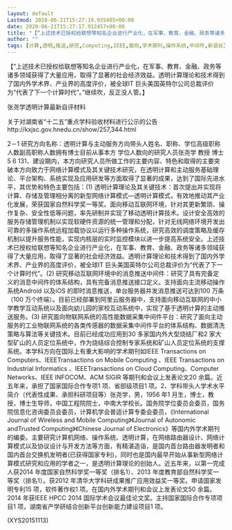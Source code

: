 ```yaml
---
layout: default
Lastmod: 2020-06-21T15:27:19.935405+00:00
date: 2020-06-21T15:27:17.912457+00:00
title: "【“上述技术已授权给联想等知名企业进行产业化，在军事、教育、金融、政务等诸多领域"
author: ""
tags: [计算,透明,推送,研究,Computing,IEEE,面向,学术期刊,操作系统,中间件,新语丝]
---
```


【“上述技术已授权给联想等知名企业进行产业化，在军事、教育、金融、政务等诸多领域获得了大量应用，取得了显著的社会经济效益。透明计算理论和技术得到了国内外学术界、产业界的高度评价，被全球IT 巨头美国英特尔公司总裁评价为“代表了下一个计算时代”。”继续吹，反正没人管。】

张尧学透明计算最新自评材料

关于对湖南省“十二五”重点学科验收材料进行公示的公告http://kxjsc.gov.hnedu.cn/show/257,344.html

2－1 研究方向名称：透明计算与主动服务方向带头人姓名、职称、学位高级职称人数副高职称人数拥有博士目前从事本方 学位人数向的研究人员张尧学 教授 博士 5 6 131、建设期内，本方向研究人员所做工作的主要内容、特色和取得的主要突破本方向致力于网络计算模式及其关键技术研究，在透明计算和主动服务基础理论、平台架构、系统实现及应用研发等方面取得了显著的成果，达到了国际先进水平，其优势和特色主要包括：(1) 透明计算理论及其关键技术：首次提出并实现将计算、存储及管理相分离的新型网络计算模式—透明计算模式，有效地推动其产业化发展，荣获国家自然科学奖一等奖。面向移动互联网环境，针对其更新繁琐、操作复杂、安全性低等问题，率先研制并实现了移动透明计算技术。设计安全高效的服务存储管理机制以实现软硬件资源的统一管理和分配，针对无线网络环境开发出可靠的多操作系统远程加载协议以运行多种操作系统，研究高效的调度策略及缓存机制以提升服务性能，实现内核层的实时监控模块以进一步提高系统安全。上述技术已授权给联想等知名企业进行产业化，在军事、教育、金融、政务等诸多领域获得了大量应用，取得了显著的社会经济效益。透明计算理论和技术得到了国内外学术界、产业界的高度评价，被全球IT 巨头美国英特尔公司总裁评价为“代表了下一个计算时代”。(2) 研究移动互联网环境中的消息推送中间件：研究了具有完备定义的消息中间件的体系结构，具有完备消息推送接口定义。支持面向主流移动操作系统Android 以及iOS 的即时消息推送，单台服务器并发消息推送可达到100 万条（100 万个终端）。目前已经部署到阿里云服务器中，支持面向移动互联网的中小学教学互动系统以及面向幼儿园的家校互动系统中，实现了基于透明计算的主动推送服务。(3) 研究面向物联网系统的高性能数据采集中间件平台：研究了面向主动服务的工业物联网系统的各类传感器的数据采集中间件平台的体系结构、数据清洗策略与算法等关键技术。目前已经成功应用到30 多家国内外大型烧结厂和2 家大型矿山的人员定位系统中，作为烧结综合控制专家系统和矿山人员定位系统的支撑系统。本学科方向在国际上有重大影响的学术期刊如IEEE Transactions on Computers、IEEETransactions on Mobile Computing 、IEEE Transactions on Industrial Informatics 、IEEETransactions on Cloud Computing、Computer Networks、IEEE INFOCOM、ACM SIGIR 等期刊和会议上发表论文20 余篇。近五年来，承担了国家国际合作专项1 项、省部级项目1 项。2、学科带头人学术水平简介（代表性成果、承担科研项目等）张尧学，男，1956 年1 月生，博士，教授，博士生导师，中国工程院院士，中南大学校长。国务院学位委员会委员，国务院信息化咨询委员会委员，计算机学会普适计算专委会委员，《International Journal of Wireless and Mobile Computing》《Journal of Autonomic andTrusted Computing》《Chinese Journal of Electronics》等国内外学术期刊的编委。主要研究计算机网络、操作系统、透明计算，在网络路由器设计、网络计算模式以及协议设计与开发方法等方面，有精湛造诣，是国内首台路由器发明者和国内首台交换机发明者(已获得国家专利)，同时也是国内最早开始从事新型网络计算模式研究和应用的学者之一，是透明计算理论的创始人。近五年来，以第一完成人获2014 年度国家自然科学奖一等奖（排名1）、2013 年度教育部自然科学奖一等奖（排名1）。获2012 年清华大学科研成果推广应用效益奖一等奖。申请国家发明专利15 项，软件著作权1 项。在国内外学术期刊和会议上发表论文50 余篇。2014 年获IEEE HPCC 2014 国际学术会议最佳论文奖。主持国家国际合作专项项目1 项，湖南省产学研结合创新平台创新能力建设项目1 项。

(XYS20151113)

